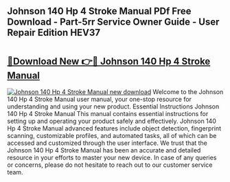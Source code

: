 ## Johnson 140 Hp 4 Stroke Manual PDf Free Download - Part-5rr Service Owner Guide - User Repair Edition HEV37

# <h2><a href="http://bc5026.oget.top/?id=Johnson+140+Hp+4+Stroke+Manual">🔗Download New 👉🔴 Johnson 140 Hp 4 Stroke Manual</a></h2>

[![Johnson 140 Hp 4 Stroke Manual new download](https://i.imgur.com/5g1atiW.png)](http://bc5026.oget.top/?id=Johnson+140+Hp+4+Stroke+Manual)
Welcome to the Johnson 140 Hp 4 Stroke Manual user manual, your one-stop resource for understanding and using your new product. Essential Instructions Johnson 140 Hp 4 Stroke Manual This manual contains essential instructions for setting up and operating your product safely and effectively. Johnson 140 Hp 4 Stroke Manual advanced features include object detection, fingerprint scanning, customizable profiles, and automated tasks, all of which can be accessed and customized through the user interface. We trust that the Johnson 140 Hp 4 Stroke Manual has been an accurate and detailed resource in your efforts to master your new device. In case of any queries or concerns, please do not hesitate to reach out to our customer service team.
